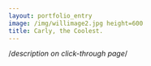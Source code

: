 ```yaml
---
layout: portfolio_entry
image: /img/willimage2.jpg height=600
title: Carly, the Coolest. 
---
```

/*description on click-through page*/